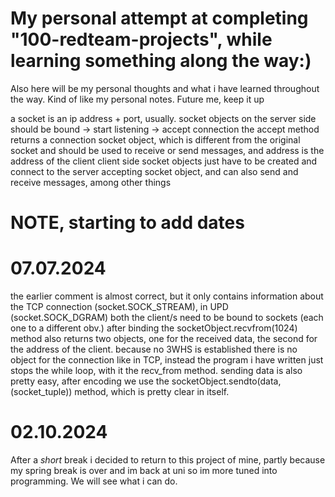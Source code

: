 # My personal attempt at completing "100-redteam-projects", while learning something along the way:)
Also here will be my personal thoughts and what i have learned throughout the way. Kind of like my personal notes.
Future me, keep it up

a socket is an ip address + port, usually. socket objects on the server side should be bound -> start listening -> accept connection 
the accept method returns a connection socket object, which is different from the original socket and should be used to receive or send messages, and address is the address of the client
client side socket objects just have to be created and connect to the server accepting socket object, and can also send and receive messages, among other things

# NOTE, starting to add dates 
# 07.07.2024
the earlier comment is almost correct, but it only contains information about the TCP connection (socket.SOCK_STREAM), in UPD (socket.SOCK_DGRAM) both the client/s need to be bound to sockets (each one to a different obv.) after binding the socketObject.recvfrom(1024) method also returns two objects, one for the received data, the second for the address of the client. because no 3WHS is established there is no object for the connection like in TCP, instead the program i have written just stops the while loop, with it the recv_from method. sending data is also pretty easy, after encoding we use the socketObject.sendto(data, (socket_tuple)) method, which is pretty clear in itself.
# 02.10.2024
After a *short* break i decided to return to this project of mine, partly because my spring break is over and im back at uni so im more tuned into programming. We will see what i can do.

